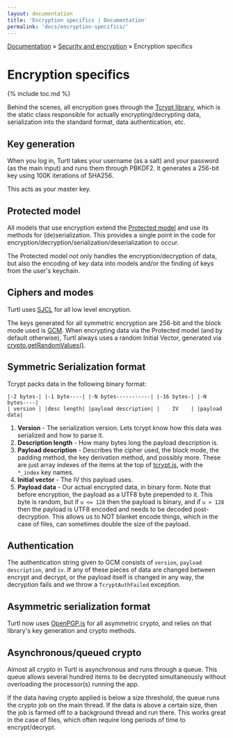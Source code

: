 ```yaml
---
layout: documentation
title: 'Encryption specifics | Documentation'
permalink: 'docs/encryption-specifics/'
---
```


<div class="breadcrumb">
<a href="/docs">Documentation</a> &raquo;
<a href="/docs/security">Security and encryption</a> &raquo;
Encryption specifics
</div>

# Encryption specifics
{% include toc.md %}

Behind the scenes, all encryption goes through the [Tcrypt library](https://github.com/turtl/js/blob/master/library/tcrypt.js),
which is the static class responsible for actually encrypting/decrypting data,
serialization into the standard format, data authentication, etc.

## Key generation

When you log in, Turtl takes your username (as a salt) and your password (as the
main input) and runs them through PBKDF2. It generates a 256-bit key using
100K iterations of SHA256.

This acts as your master key.

## Protected model
All models that use encryption extend the [Protected model](https://github.com/turtl/js/blob/master/models/_protected.js)
and use its methods for (de)serialization. This provides a single point
in the code for encryption/decryption/serialization/deserialization to occur.

The Protected model not only handles the encryption/decryption of data, but
also the encoding of key data into models and/or the finding of keys from the
user's keychain.

## Ciphers and modes
Turtl uses [SJCL](http://bitwiseshiftleft.github.io/sjcl/) for all low
level encryption.

The keys generated for all symmetric encryption are 256-bit and the block mode
used is [GCM](http://en.wikipedia.org/wiki/Galois/Counter_Mode).
When encrypting data via the Protected model (and by default otherwise), Turtl
always uses a random Initial Vector, generated via [crypto.getRandomValues()](https://developer.mozilla.org/en-US/docs/Web/API/window.crypto.getRandomValues).

## Symmetric Serialization format
Tcrypt packs data in the following binary format:

~~~
|-2 bytes-| |-1 byte----| |-N bytes-----------| |-16 bytes-| |-N bytes----|
| version | |desc length| |payload description| |    IV    | |payload data|
~~~

1. __Version__ - The serialization version. Lets tcrypt know how this data was
serialized and how to parse it.
1. __Description length__ - How many bytes long the payload description is.
1. __Payload description__ - Describes the cipher used, the block mode, the 
padding method, the key derivation method, and possibly more. These are just
array indexes of the items at the top of [tcrypt.js](https://github.com/turtl/js/blob/master/library/tcrypt.js),
with the `*_index` key names.
1. __Initial vector__ - The IV this payload uses.
1. __Payload data__ - Our actual encrypted data, in binary form. Note that before
encryption, the payload as a UTF8 byte prepended to it. This byte is random, but
if `u <= 128` then the payload is binary, and if `u > 128` then the payload is
UTF8 encoded and needs to be decoded post-decryption. This allows us to NOT
blanket encode things, which in the case of files, can sometimes double the size
of the payload.

## Authentication

The authentication string given to GCM consists of `version`, `payload description`,
and `iv`. If any of these pieces of data are changed between encrypt and decrypt,
or the payload itself is changed in any way, the decryption fails and we throw
a `TcryptAuthFailed` exception.

## Asymmetric serialization format

Turtl now uses [OpenPGP.js](https://github.com/openpgpjs/openpgpjs) for all
asymmetric crypto, and relies on that library's key generation and crypto
methods.

## Asynchronous/queued crypto

Almost all crypto in Turtl is asynchronous and runs through a queue. This queue
allows several hundred items to be decrypted simultaneously without overloading
the processor(s) running the app.

If the data having crypto applied is below a size threshold, the queue runs the
crypto job on the main thread. If the data is above a certain size, then the job
is farmed off to a background thread and run there. This works great in the case
of files, which often require long periods of time to encrypt/decrypt.

